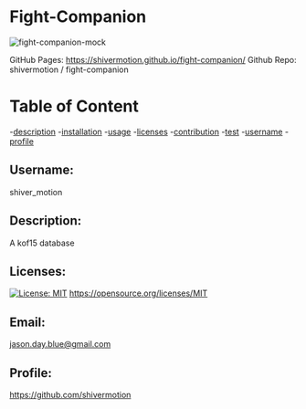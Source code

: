 # Fight-Companion


![fight-companion-mock](https://user-images.githubusercontent.com/75548830/158318523-98cb45a5-5d07-4ae2-ba34-76c4a92a247e.png)

GitHub Pages: https://shivermotion.github.io/fight-companion/ Github Repo: shivermotion
/
fight-companion

# Table of Content

-[description](#description) -[installation](#installation) -[usage](#usage) -[licenses](#licenses) -[contribution](#contribution) -[test](#test) -[username](#username) -[profile](#profile)

## Username:

shiver_motion

## Description:

A kof15 database


## Licenses:

[![License: MIT](https://img.shields.io/badge/License-MIT-yellow.svg)](https://opensource.org/licenses/MIT)
https://opensource.org/licenses/MIT


## Email:

jason.day.blue@gmail.com

## Profile:

https://github.com/shivermotion
